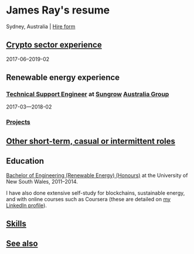 # James Ray's resume

Sydney, Australia | [Hire form](https://docs.google.com/forms/d/e/1FAIpQLSeZ4vGadZrl01nROy3VrL0C1sl9PgS_MMMlaTcDeaUR8Nm5RA/viewform?usp=pp_url)

## [Crypto sector experience](crypto-industry-experience.md)

2017-06–2019-02

## Renewable energy experience

### [Technical Support Engineer]((tech-support-eng-SG.md)) at [Sungrow](https://en.sungrowpower.com/) [Australia Group](https://www.sungrowpower.com.au/)

2017-03—2018-02

### [Projects](sustainability-projects.md)

## [Other short-term, casual or intermittent roles](training-ground.md)

## Education

[Bachelor of Engineering (Renewable Energy) (Honours)](education.md) at the University of New South Wales, 2011–2014.

I have also done extensive self-study for blockchains, sustainable energy, and with online courses such as Coursera (these are detailed on [my LinkedIn profile](https://www.linkedin.com/in/jameschristopherray/)). 

## [Skills](skills.md)

## [See also](see-also.md)
